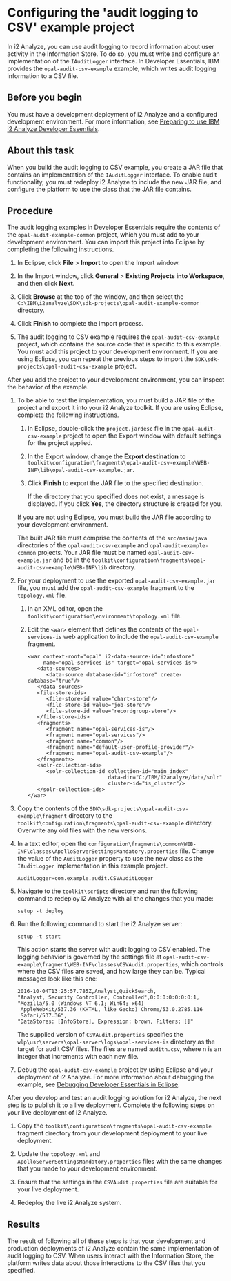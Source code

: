 # Configuring the 'audit logging to CSV' example project

In i2 Analyze, you can use audit logging to record information about user activity in the Information Store. To do so, you must write and configure an implementation of the `IAuditLogger` interface. In Developer Essentials, IBM provides the `opal-audit-csv-example` example, which writes audit logging information to a CSV file.

## Before you begin

You must have a development deployment of i2 Analyze and a configured development environment. For more information, see [Preparing to use IBM i2 Analyze Developer Essentials](Preparing-to-use-IBM-i2-Analyze-Developer-Essentials.md).

## About this task

When you build the audit logging to CSV example, you create a JAR file that contains an implementation of the `IAuditLogger` interface. To enable audit functionality, you must redeploy i2 Analyze to include the new JAR file, and configure the platform to use the class that the JAR file contains.

## Procedure

The audit logging examples in Developer Essentials require the contents of the `opal-audit-example-common` project, which you must add to your development environment. You can import this project into Eclipse by completing the following instructions.

1.  In Eclipse, click **File** &gt; **Import** to open the Import window.

2.  In the Import window, click **General** &gt; **Existing Projects into Workspace**, and then click **Next**.

3.  Click **Browse** at the top of the window, and then select the `C:\IBM\i2analyze\SDK\sdk-projects\opal-audit-example-common` directory.

4.  Click **Finish** to complete the import process.

5.  The audit logging to CSV example requires the `opal-audit-csv-example` project, which contains the source code that is specific to this example. You must add this project to your development environment. If you are using Eclipse, you can repeat the previous steps to import the `SDK\sdk-projects\opal-audit-csv-example` project.

After you add the project to your development environment, you can inspect the behavior of the example.

1.  To be able to test the implementation, you must build a JAR file of the project and export it into your i2 Analyze toolkit. If you are using Eclipse, complete the following instructions.

    1.  In Eclipse, double-click the `project.jardesc` file in the `opal-audit-csv-example` project to open the Export window with default settings for the project applied.

    2.  In the Export window, change the **Export destination** to `toolkit\configuration\fragments\opal-audit-csv-example\WEB-INF\lib\opal-audit-csv-example.jar`.

    3.  Click **Finish** to export the JAR file to the specified destination.

        If the directory that you specified does not exist, a message is displayed. If you click **Yes**, the directory structure is created for you.

    If you are not using Eclipse, you must build the JAR file according to your development environment.

    The built JAR file must comprise the contents of the `src/main/java` directories of the `opal-audit-csv-example` and `opal-audit-example-common` projects. Your JAR file must be named `opal-audit-csv-example.jar` and be in the `toolkit\configuration\fragments\opal-audit-csv-example\WEB-INF\lib` directory.

2.  For your deployment to use the exported `opal-audit-csv-example.jar` file, you must add the `opal-audit-csv-example` fragment to the `topology.xml` file.

    1.  In an XML editor, open the `toolkit\configuration\environment\topology.xml` file.

    2.  Edit the `<war>` element that defines the contents of the `opal-services-is` web application to include the `opal-audit-csv-example` fragment.

            <war context-root="opal" i2-data-source-id="infostore"
                 name="opal-services-is" target="opal-services-is">
               <data-sources>
                  <data-source database-id="infostore" create-database="true"/>
               </data-sources>
               <file-store-ids>
                  <file-store-id value="chart-store"/>
                  <file-store-id value="job-store"/>
                  <file-store-id value="recordgroup-store"/>
               </file-store-ids>
               <fragments>
                  <fragment name="opal-services-is"/>
                  <fragment name="opal-services"/>
                  <fragment name="common"/>
                  <fragment name="default-user-profile-provider"/>
                  <fragment name="opal-audit-csv-example"/>
               </fragments>
               <solr-collection-ids>
                  <solr-collection-id collection-id="main_index"
                                      data-dir="C:/IBM/i2analyze/data/solr"
                                      cluster-id="is_cluster"/>
               </solr-collection-ids>
            </war>

3.  Copy the contents of the `SDK\sdk-projects\opal-audit-csv-example\fragment` directory to the `toolkit\configuration\fragments\opal-audit-csv-example` directory. Overwrite any old files with the new versions.

4.  In a text editor, open the `configuration\fragments\common\WEB-INF\classes\ApolloServerSettingsMandatory.properties` file. Change the value of the `AuditLogger` property to use the new class as the `IAuditLogger` implementation in this example project.

        AuditLogger=com.example.audit.CSVAuditLogger

5.  Navigate to the `toolkit\scripts` directory and run the following command to redeploy i2 Analyze with all the changes that you made:

        setup -t deploy

6.  Run the following command to start the i2 Analyze server:

        setup -t start

    This action starts the server with audit logging to CSV enabled. The logging behavior is governed by the settings file at `opal-audit-csv-example\fragment\WEB-INF\classes\CSVAudit.properties`, which controls where the CSV files are saved, and how large they can be. Typical messages look like this one:

        2016-10-04T13:25:57.785Z,Analyst,QuickSearch,
        "Analyst, Security Controller, Controlled",0:0:0:0:0:0:0:1,
        "Mozilla/5.0 (Windows NT 6.1; Win64; x64)
         AppleWebKit/537.36 (KHTML, like Gecko) Chrome/53.0.2785.116
         Safari/537.36",
        "DataStores: [InfoStore], Expression: brown, Filters: []"

    The supplied version of `CSVAudit.properties` specifies the `wlp\usr\servers\opal-server\logs\opal-services-is` directory as the target for audit CSV files. The files are named `auditn.csv`, where n is an integer that increments with each new file.

7.  Debug the `opal-audit-csv-example` project by using Eclipse and your deployment of i2 Analyze. For more information about debugging the example, see [Debugging Developer Essentials in Eclipse](Debugging-Developer-Essentials.md).

After you develop and test an audit logging solution for i2 Analyze, the next step is to publish it to a live deployment. Complete the following steps on your live deployment of i2 Analyze.

1.  Copy the `toolkit\configuration\fragments\opal-audit-csv-example` fragment directory from your development deployment to your live deployment.

2.  Update the `topology.xml` and `ApolloServerSettingsMandatory.properties` files with the same changes that you made to your development environment.

3.  Ensure that the settings in the `CSVAudit.properties` file are suitable for your live deployment.

4.  Redeploy the live i2 Analyze system.

## Results

The result of following all of these steps is that your development and production deployments of i2 Analyze contain the same implementation of audit logging to CSV. When users interact with the Information Store, the platform writes data about those interactions to the CSV files that you specified.